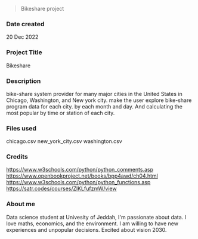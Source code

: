 > Bikeshare project

### Date created
20 Dec 2022

### Project Title
Bikeshare

### Description
bike-share system provider for many major cities in the United States in 
Chicago, Washington, and New york city. make the user explore bike-share program data for each city.
by each month and day. And calculating the most popular by time or station of each city.

### Files used
chicago.csv
new_york_city.csv
washington.csv

### Credits
https://www.w3schools.com/python/python_comments.asp
https://www.openbookproject.net/books/bpp4awd/ch04.html
https://www.w3schools.com/python/python_functions.asp
https://satr.codes/courses/ZlKLfufzmW/view


### About me
 Data science student at Univesity of Jeddah, I'm passionate about data. I love maths, economics, and the environment.
I am willing to have new experiences and unpopular decisions. Excited about vision 2030.

